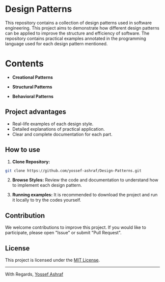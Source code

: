 # Design Patterns

This repository contains a collection of design patterns used in software engineering. This project aims to demonstrate how different design patterns can be applied to improve the structure and efficiency of software. The repository contains practical examples annotated in the programming language used for each design pattern mentioned.

# **Contents**

- **Creational Patterns**

- **Structural Patterns**

- **Behavioral Patterns**

## Project advantages

- Real-life examples of each design style.
- Detailed explanations of practical application.
- Clear and complete documentation for each part.

## How to use

1. **Clone Repository:**
 ```bash
 git clone https://github.com/yossef-ashraf/Design-Patterns.git
 ```

2. **Browse Styles:**
 Review the code and documentation to understand how to implement each design pattern.

3. **Running examples:**
 It is recommended to download the project and run it locally to try the codes yourself.

## Contribution

We welcome contributions to improve this project. If you would like to participate, please open "Issue" or submit "Pull Request".

## License

This project is licensed under the [MIT License](LICENSE).

---

With Regards,
[Yossef Ashraf](https://github.com/yossef-ashraf)
